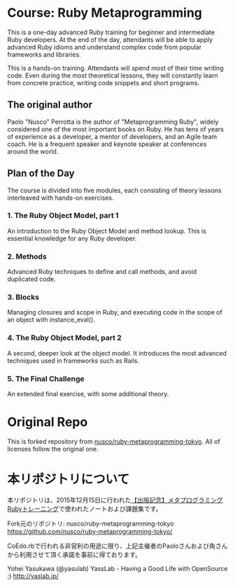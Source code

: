 # Course: Ruby Metaprogramming

This is a one-day advanced Ruby training for beginner and intermediate Ruby developers. At the end of the day, attendants will be able to apply advanced Ruby idioms and understand complex code from popular frameworks and libraries.

This is a hands-on training. Attendants will spend most of their time writing code. Even during the most theoretical lessons, they will constantly learn from concrete practice, writing code snippets and short programs.


## The original author

Paolo "Nusco" Perrotta is the author of "Metaprogramming Ruby", widely considered one of the most important books on Ruby. He has tens of years of experience as a developer, a mentor of developers, and an Agile team coach. He is a frequent speaker and keynote speaker at conferences around the world.


## Plan of the Day

The course is divided into five modules, each consisting of theory lessons interleaved with hands-on exercises.

### 1. The Ruby Object Model, part 1

An introduction to the Ruby Object Model and method lookup. This is essential knowledge for any Ruby developer.

### 2. Methods

Advanced Ruby techniques to define and call methods, and avoid duplicated code.

### 3. Blocks

Managing closures and scope in Ruby, and executing code in the scope of an object with instance_eval().

### 4. The Ruby Object Model, part 2

A second, deeper look at the object model. It introduces the most advanced techniques used in frameworks such as Rails.

### 5. The Final Challenge

An extended final exercise, with some additional theory.

# Original Repo

This is forked repository from [nusco/ruby-metaprogramming-tokyo](https://github.com/nusco/ruby-metaprogramming-tokyo/). All of licenses follow the original one.

# 本リポジトリについて

本リポジトリは、2015年12月15日に行われた[【出版記念】メタプログラミングRubyトレーニング](https://waicrew.doorkeeper.jp/events/32280)で使われたノートおよび課題集です。

Fork元のリポジトリ: nusco/ruby-metaprogramming-tokyo
https://github.com/nusco/ruby-metaprogramming-tokyo/

CoEdo.rbで行われる非営利の用途に限り、上記主催者のPaoloさんおよび角さんから利用させて頂く承諾を事前に得ております。

Yohei Yasukawa (@yasulab)
YassLab - Having a Good Life with OpenSource ;)
http://yaslab.jp/

